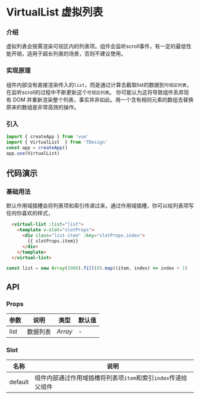 # VirtualList 虚拟列表


### 介绍
虚拟列表会按需渲染可视区内的列表项。组件会监听scroll事件，有一定的最低性能开销，适用于超长列表的场景，否则不建议使用。

### 实现原理
  组件内部没有直接渲染传入的`list`，而是通过计算去截取list的数据到`可视区列表`，在监听scroll的过程中不断更新这个`可视区列表`。
  你可能认为这将导致组件丢弃现有 DOM 并重新渲染整个列表，事实并非如此。用一个含有相同元素的数组去替换原来的数组是非常高效的操作。

### 引入

```js
import { createApp } from 'vue'
import { VirtualList  } from 'TDesign'
const app = createApp()
app.use(VirtualList)
```

## 代码演示

### 基础用法
默认作用域插槽会将列表项和索引传递过来，通过作用域插槽，你可以给列表项写任何你喜欢的样式，
```html
  <virtual-list :list="list">
    <template v-slot="slotProps">
      <div class="list-item" :key="slotProps.index">
        {{ slotProps.item}}
      </div>
    </template>
  </virtual-list>
```

```js
const list = new Array(1000).fill(0).map((item, index) => index + 1)
```




## API

### Props

| 参数         | 说明     | 类型     | 默认值       |
| ------------ | -------- | -------- | ------------ |
| list       | 数据列表	 | _Array_ |  -    |


### Slot

| 名称         | 说明     | 
| ------------ | -------- | 
| default       | 组件内部通过作用域插槽将列表项`item`和索引`index`传递给父组件	 |